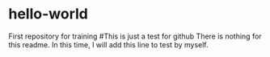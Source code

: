 # hello-world
First repository for training
#This is just a test for github
There is nothing for this readme.
In this time, I will add this line to test by myself.

